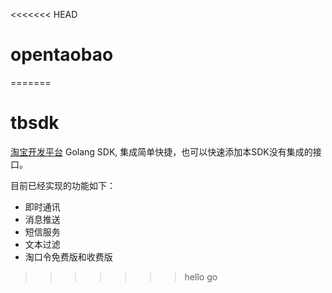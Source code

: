 <<<<<<< HEAD
# opentaobao
=======
# tbsdk


[淘宝开发平台](http://open.taobao.com/) Golang SDK, 集成简单快捷，也可以快速添加本SDK没有集成的接口。

目前已经实现的功能如下：

* 即时通讯
* 消息推送
* 短信服务
* 文本过滤
* 淘口令免费版和收费版
>>>>>>> hello go
